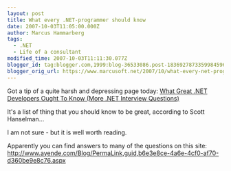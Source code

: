 ```yaml
---
layout: post
title: What every .NET-programmer should know
date: 2007-10-03T11:05:00.000Z
author: Marcus Hammarberg
tags:
  - .NET
  - Life of a consultant
modified_time: 2007-10-03T11:11:30.077Z
blogger_id: tag:blogger.com,1999:blog-36533086.post-1836927873359984596
blogger_orig_url: https://www.marcusoft.net/2007/10/what-every-net-programmer-should-know.html
---
```



Got a tip of a quite harsh and depressing page today:
<a
href="http://www.hanselman.com/blog/WhatGreatNETDevelopersOughtToKnowMoreNETInterviewQuestions.aspx"
class="TitleLinkStyle" rel="bookmark">What Great .NET Developers Ought
To Know (More .NET Interview Questions)</a>

It's a list of thing that you should know to be great, according to
Scott Hanselman...

I am not sure - but it is well worth reading.

Apparently you can find answers to
many of the questions on this site:
<http://www.ayende.com/Blog/PermaLink,guid,b6e3e8ce-4a6e-4cf0-af70-d360be9e8c76.aspx>
